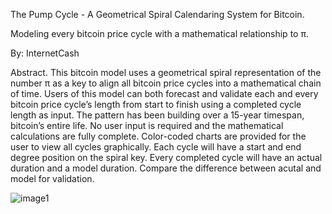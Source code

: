 The Pump Cycle - A Geometrical Spiral Calendaring System for Bitcoin.

Modeling every bitcoin price cycle with a mathematical relationship to π.

By: InternetCash

Abstract. This bitcoin model uses a geometrical spiral representation of the number π as a key to align all bitcoin price cycles into a mathematical chain of time. Users of this model can both forecast and validate each and every bitcoin price cycle’s length from start to finish using a completed cycle length as input. The pattern has been building over a 15-year timespan, bitcoin’s entire life. No user input is required and the mathematical calculations are fully complete. Color-coded charts are provided for the user to view all cycles graphically. Each cycle will have a start and end degree position on the spiral key. Every completed cycle will have an actual duration and a model duration. Compare the difference between acutal and model for validation.



![image1](https://github.com/user-attachments/assets/e83c996a-f7b8-42c7-868d-a69be6d1eefb)

